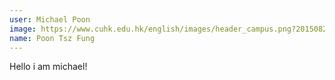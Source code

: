 ```yaml
---
user: Michael Poon
image: https://www.cuhk.edu.hk/english/images/header_campus.png?20150828
name: Poon Tsz Fung
---
```

Hello i am michael!
